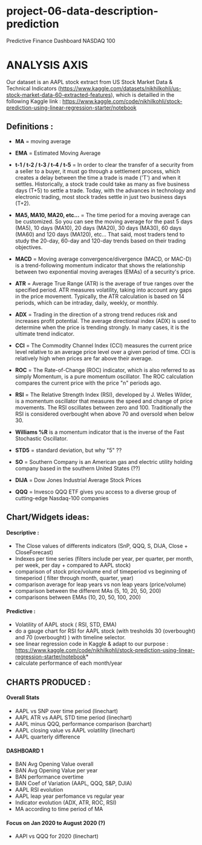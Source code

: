 # **project-06-data-description-prediction**
Predictive Finance Dashboard NASDAQ 100


# ANALYSIS AXIS

Our dataset is an AAPL stock extract from US Stock Market Data & Technical Indicators (https://www.kaggle.com/datasets/nikhilkohli/us-stock-market-data-60-extracted-features),
which is detailled in the following Kaggle link : https://www.kaggle.com/code/nikhilkohli/stock-prediction-using-linear-regression-starter/notebook

## Definitions :
* **MA** = moving average
* **EMA** = Estimated Moving Average
* **t-1 / t-2 / t-3 / t-4 / t-5** = In order to clear the transfer of a security from a seller to a buyer, it must go through a settlement process, which creates a delay between the time a trade is made ('T') and when it settles.
                                  Historically, a stock trade could take as many as five business days (T+5) to settle a trade.
                                  Today, with the advances in technology and electronic trading, most stock trades settle in just two business days (T+2).
* **MA5, MA10, MA20, etc...** = The time period for a moving average can be customized. So you can see the moving average for the past 5 days (MA5), 10 days (MA10), 20 days (MA20), 30 days (MA30), 60 days (MA60) and 120 days (MA120), etc... That said, most traders tend to study the 20-day, 60-day and 120-day trends based on their trading objectives.
* **MACD** = Moving average convergence/divergence (MACD, or MAC-D) is a trend-following momentum indicator that shows the relationship between two exponential moving averages (EMAs) of a security's price.
* **ATR** = Average True Range (ATR) is the average of true ranges over the specified period. ATR measures volatility, taking into account any gaps in the price movement. Typically, the ATR calculation is based on 14 periods, which can be intraday, daily, weekly, or monthly.
* **ADX** = Trading in the direction of a strong trend reduces risk and increases profit potential. The average directional index (ADX) is used to determine when the price is trending strongly. In many cases, it is the ultimate trend indicator.
* **CCI** = The Commodity Channel Index (CCI) measures the current price level relative to an average price level over a given period of time. CCI is relatively high when prices are far above their average.
* **ROC** = The Rate-of-Change (ROC) indicator, which is also referred to as simply Momentum, is a pure momentum oscillator. The ROC calculation compares the current price with the price "n" periods ago.
* **RSI** = The Relative Strength Index (RSI), developed by J. Welles Wilder, is a momentum oscillator that measures the speed and change of price movements. The RSI oscillates between zero and 100. Traditionally the RSI is considered overbought when above 70 and oversold when below 30.
* **Williams %R** is a momentum indicator that is the inverse of the Fast Stochastic Oscillator.
* **STD5** = standard deviation, but why "5" ??

* **SO** = Southern Company is an American gas and electric utility holding company based in the southern United States (??)
* **DIJA** = Dow Jones Industrial Average Stock Prices
* **QQQ** = Invesco QQQ ETF gives you access to a diverse group of cutting-edge Nasdaq-100 companies

## Chart/Widgets ideas:

#### Descriptive :

* The Close values of differents indicators (SnP, QQQ, S, DIJA, Close + CloseForecast)
* Indexes per time series (filters include per year, per quarter, per month, per week, per day + compared to AAPL stock)
* comparison of stock price/volume end of timeperiod vs beginning of timeperiod ( filter through month, quarter, year)
* comparison average for leap years vs non leap years (price/volume)
* comparison between the different MAs (5, 10, 20, 50, 200)
* comparisons between EMAs (10, 20, 50, 100, 200)

#### Predictive :

* Volatility of AAPL stock ( RSI, STD, EMA)
* do a gauge chart for RSI for AAPL stock (with tresholds 30 (overbought) and 70 (overbought) ) with timeline selector.
* see linear regression code in Kaggle & adapt to our purpose : https://www.kaggle.com/code/nikhilkohli/stock-prediction-using-linear-regression-starter/notebook*
* calculate performance of each month/year


## **CHARTS PRODUCED :**

#### Overall Stats

* AAPL vs SNP over time period (linechart)
* AAPL ATR vs AAPL STD time period (linechart)
* AAPL minus QQQ, performance comparison (barchart)
* AAPL closing value vs AAPL volatility (linechart)
* AAPL quarterly difference

#### DASHBOARD 1 

* BAN Avg Opening Value overall 
* BAN Avg Opening Value per year
* BAN performance overtime
* BAN Coef of Variation (AAPL, QQQ, S&P, DJIA)
* AAPL RSI evolution
* AAPL leap year perfomance vs regular year
* Indicator evolution (ADX, ATR, ROC, RSI)
* MA according to time period of MA



#### Focus on Jan 2020 to August 2020 (?)

* AAPl vs QQQ for 2020 (linechart)
